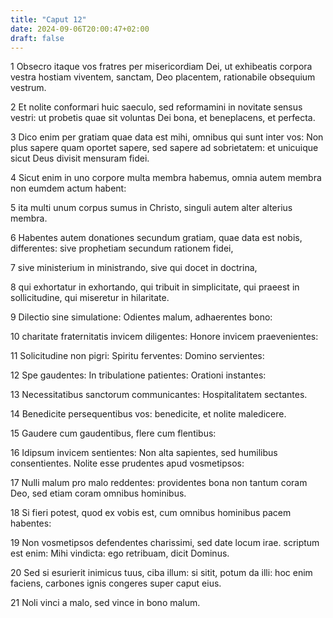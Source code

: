 ```yaml
---
title: "Caput 12"
date: 2024-09-06T20:00:47+02:00
draft: false
---
```



1 Obsecro itaque vos fratres per misericordiam Dei, ut exhibeatis corpora vestra hostiam viventem, sanctam, Deo placentem, rationabile obsequium vestrum.

2 Et nolite conformari huic saeculo, sed reformamini in novitate sensus vestri: ut probetis quae sit voluntas Dei bona, et beneplacens, et perfecta.

3 Dico enim per gratiam quae data est mihi, omnibus qui sunt inter vos: Non plus sapere quam oportet sapere, sed sapere ad sobrietatem: et unicuique sicut Deus divisit mensuram fidei.

4 Sicut enim in uno corpore multa membra habemus, omnia autem membra non eumdem actum habent:

5 ita multi unum corpus sumus in Christo, singuli autem alter alterius membra.

6 Habentes autem donationes secundum gratiam, quae data est nobis, differentes: sive prophetiam secundum rationem fidei,

7 sive ministerium in ministrando, sive qui docet in doctrina,

8 qui exhortatur in exhortando, qui tribuit in simplicitate, qui praeest in sollicitudine, qui miseretur in hilaritate.

9 Dilectio sine simulatione: Odientes malum, adhaerentes bono:

10 charitate fraternitatis invicem diligentes: Honore invicem praevenientes:

11 Solicitudine non pigri: Spiritu ferventes: Domino servientes:

12 Spe gaudentes: In tribulatione patientes: Orationi instantes:

13 Necessitatibus sanctorum communicantes: Hospitalitatem sectantes.

14 Benedicite persequentibus vos: benedicite, et nolite maledicere.

15 Gaudere cum gaudentibus, flere cum flentibus:

16 Idipsum invicem sentientes: Non alta sapientes, sed humilibus consentientes. Nolite esse prudentes apud vosmetipsos:

17 Nulli malum pro malo reddentes: providentes bona non tantum coram Deo, sed etiam coram omnibus hominibus.

18 Si fieri potest, quod ex vobis est, cum omnibus hominibus pacem habentes:

19 Non vosmetipsos defendentes charissimi, sed date locum irae. scriptum est enim: Mihi vindicta: ego retribuam, dicit Dominus.

20 Sed si esurierit inimicus tuus, ciba illum: si sitit, potum da illi: hoc enim faciens, carbones ignis congeres super caput eius.

21 Noli vinci a malo, sed vince in bono malum.

